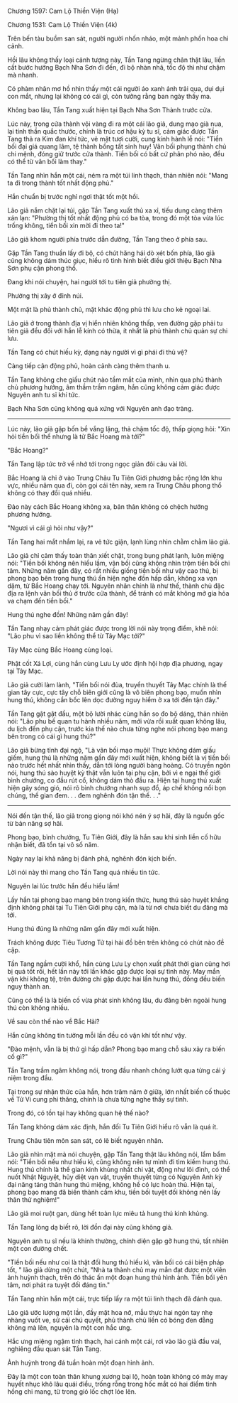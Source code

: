 




Chương 1597: Cam Lộ Thiền Viện (Hạ)


Chương 1531: Cam Lộ Thiền Viện (4k)

Trên bến tàu buồm san sát, người người nhốn nháo, một mảnh phồn hoa chi cảnh.

Hồi lâu không thấy loại cảnh tượng này, Tần Tang ngừng chân thật lâu, liền cất bước hướng Bạch Nha Sơn đi đến, đi bộ nhàn nhã, tốc độ thì như chậm mà nhanh.

Có phàm nhân mơ hồ nhìn thấy một cái người áo xanh ảnh trải qua, dụi dụi con mắt, nhưng lại không có cái gì, còn tưởng rằng ban ngày thấy ma.

Không bao lâu, Tần Tang xuất hiện tại Bạch Nha Sơn Thành trước cửa.

Lúc này, trong cửa thành vội vàng đi ra một cái lão giả, dung mạo già nua, lại tinh thần quắc thước, chính là trúc cơ hậu kỳ tu sĩ, cảm giác được Tần Tang thả ra Kim đan khí tức, vẻ mặt tươi cười, cung kính hành lễ nói: "Tiền bối đại giá quang lâm, tệ thành bồng tất sinh huy! Vãn bối phụng thành chủ chi mệnh, đóng giữ trước cửa thành. Tiền bối có bất cứ phân phó nào, đều có thể từ vãn bối làm thay."

Tần Tang nhìn hắn một cái, ném ra một túi linh thạch, thản nhiên nói: "Mang ta đi trong thành tốt nhất động phủ."

Hắn chuẩn bị trước nghỉ ngơi thật tốt một hồi.

Lão giả nắm chặt lại túi, gặp Tần Tang xuất thủ xa xỉ, tiếu dung càng thêm xán lạn: "Phường thị tốt nhất động phủ có ba tòa, trong đó một tòa vừa lúc trống không, tiền bối xin mời đi theo ta!"

Lão giả khom người phía trước dẫn đường, Tần Tang theo ở phía sau.

Gặp Tần Tang thuần lấy đi bộ, có chút hăng hái dò xét bốn phía, lão giả cũng không dám thúc giục, hiểu rõ tình hình biết điều giới thiệu Bạch Nha Sơn phụ cận phong thổ.

Đang khi nói chuyện, hai người tới tu tiên giả phường thị.

Phường thị xây ở đỉnh núi.

Một mặt là phủ thành chủ, mặt khác động phủ thì lưu cho kẻ ngoại lai.

Lão giả ở trong thành địa vị hiển nhiên không thấp, ven đường gặp phải tu tiên giả đều đối với hắn lễ kính có thừa, ít nhất là phủ thành chủ quản sự chi lưu.

Tần Tang có chút hiếu kỳ, dạng này người vì gì phái đi thủ vệ?

Càng tiếp cận động phủ, hoàn cảnh càng thêm thanh u.

Tần Tang không che giấu chút nào tầm mắt của mình, nhìn qua phủ thành chủ phương hướng, âm thầm trầm ngâm, hắn cũng không cảm giác được Nguyên anh tu sĩ khí tức.

Bạch Nha Sơn cũng không quá xứng với Nguyên anh đạo tràng.

---

Lúc này, lão giả gặp bốn bề vắng lặng, thả chậm tốc độ, thấp giọng hỏi: "Xin hỏi tiền bối thế nhưng là từ Bắc Hoang mà tới?"

"Bắc Hoang?"

Tần Tang lập tức trở về nhớ tới trong ngọc giản đôi câu vài lời.

Bắc Hoang là chỉ ở vào Trung Châu Tu Tiên Giới phương bắc rộng lớn khu vực, nhiều năm qua đi, còn gọi cái tên này, xem ra Trung Châu phong thổ không có thay đổi quá nhiều.

Đảo này cách Bắc Hoang không xa, bản thân không có chệch hướng phương hướng.

"Ngươi vì cái gì hỏi như vậy?"

Tần Tang hai mắt nhắm lại, ra vẻ tức giận, lạnh lùng nhìn chằm chằm lão giả.

Lão giả chỉ cảm thấy toàn thân xiết chặt, trong bụng phát lạnh, luôn miệng nói: "Tiền bối không nên hiểu lầm, vãn bối cũng không nhìn trộm tiền bối chi tâm. Những năm gần đây, có rất nhiều giống tiền bối như vậy cao thủ, bị phong bạo bên trong hung thú ẩn hiện nghe đồn hấp dẫn, không xa vạn dặm, từ Bắc Hoang chạy tới. Nguyên nhân chính là như thế, thành chủ đặc địa ra lệnh vãn bối thủ ở trước cửa thành, để tránh có mắt không mở gia hỏa va chạm đến tiền bối."

Hung thú nghe đồn! Những năm gần đây!

Tần Tang nhạy cảm phát giác được trong lời nói này trọng điểm, khẽ nói: "Lão phu vì sao liền không thể từ Tây Mạc tới?"

Tây Mạc cùng Bắc Hoang cùng loại.

Phật cốt Xá Lợi, cùng hắn cùng Lưu Ly ước định hội hợp địa phương, ngay tại Tây Mạc.

Lão giả cười làm lành, "Tiền bối nói đùa, truyền thuyết Tây Mạc chính là thế gian tây cực, cực tây chỗ biên giới cũng là vô biên phong bạo, muốn nhìn hung thú, không cần bốc lên dọc đường nguy hiểm ở xa tới đến tận đây."

Tần Tang gật gật đầu, một bộ lười nhác cùng hắn so đo bộ dáng, thản nhiên nói: "Lão phu bế quan tu hành nhiều năm, mới vừa rồi xuất quan không lâu, du lịch đến phụ cận, trước kia thế nào chưa từng nghe nói phong bạo mang bên trong có cái gì hung thú?"

Lão giả bừng tỉnh đại ngộ, "Là vãn bối mạo muội! Thực không dám giấu giếm, hung thú là những năm gần đây mới xuất hiện, không biết là vị tiền bối nào trước hết nhất nhìn thấy, dẫn tới lòng người bàng hoàng. Có truyền ngôn nói, hung thú sào huyệt kỳ thật vẫn luôn tại phụ cận, bởi vì e ngại thế giới bình chướng, co đầu rút cổ, không dám thò đầu ra. Hiện tại hung thú xuất hiện gây sóng gió, nói rõ bình chướng nhanh sụp đổ, áp chế không nổi bọn chúng, thế gian đem. . . đem nghênh đón tận thế. . ."

---

Nói đến tận thế, lão giả trong giọng nói khó nén ý sợ hãi, đây là nguồn gốc từ bản năng sợ hãi.

Phong bạo, bình chướng, Tu Tiên Giới, đây là hắn sau khi sinh liền cố hữu nhận biết, đã tồn tại vô số năm.

Ngày nay lại khả năng bị đánh phá, nghênh đón kịch biến.

Lời nói này thì mang cho Tần Tang quá nhiều tin tức.

Nguyên lai lúc trước hắn đều hiểu lầm!

Lấy hắn tại phong bạo mang bên trong kiến thức, hung thú sào huyệt khẳng định không phải tại Tu Tiên Giới phụ cận, mà là từ nơi chưa biết du đãng mà tới.

Hung thú đúng là những năm gần đây mới xuất hiện.

Trách không được Tiêu Tương Tử tại hải đồ bên trên không có chút nào đề cập.

Tần Tang ngầm cười khổ, hắn cùng Lưu Ly chọn xuất phát thời gian cũng hơi bị quá tốt rồi, hết lần này tới lần khác gặp được loại sự tình này. May mắn vận khí không tệ, trên đường chỉ gặp được hai lần hung thú, đồng đều biến nguy thành an.

Cũng có thể là là biến cố vừa phát sinh không lâu, du đãng bên ngoài hung thú còn không nhiều.

Về sau còn thế nào về Bắc Hải?

Hắn cũng không tin tưởng mỗi lần đều có vận khí tốt như vậy.

"Đào mệnh, vẫn là bị thứ gì hấp dẫn? Phong bạo mang chỗ sâu xảy ra biến cố gì?"

Tần Tang trầm ngâm không nói, trong đầu nhanh chóng lướt qua từng cái ý niệm trong đầu.

Tại trong sự nhận thức của hắn, hơn trăm năm ở giữa, lớn nhất biến cố thuộc về Tử Vi cung phi thăng, chính là chưa từng nghe thấy sự tình.

Trong đó, có tồn tại hay không quan hệ thế nào?

Tần Tang không dám xác định, hắn đối Tu Tiên Giới hiểu rõ vẫn là quá ít.

Trung Châu tiên môn san sát, có lẽ biết nguyên nhân.

Lão giả nhìn mặt mà nói chuyện, gặp Tần Tang thật lâu không nói, lẩm bẩm nói: "Tiền bối nếu như hiếu kì, cũng không nên tự mình đi tìm kiếm hung thú. Hung thú chính là thế gian kinh khủng nhất chi vật, động như lôi đình, có thể nuốt Nhật Nguyệt, hủy diệt vạn vật, truyền thuyết từng có Nguyên Anh kỳ đại năng táng thân hung thú miệng, không hề có lực hoàn thủ. Hiện tại, phong bạo mang đã biến thành cấm khu, tiền bối tuyệt đối không nên lấy thân thử nghiệm!"

Lão giả moi ruột gan, dùng hết toàn lực miêu tả hung thú kinh khủng.

Tần Tang lòng dạ biết rõ, lời đồn đại này cũng không giả.

Nguyên anh tu sĩ nếu là khinh thường, chính diện gặp gỡ hung thú, tất nhiên một con đường chết.

"Tiền bối nếu như coi là thật đối hung thú hiếu kì, vãn bối có cái biện pháp tốt, " lão giả dừng một chút, "Nhà ta thành chủ may mắn đạt được một viên ảnh huỳnh thạch, trên đó thác ấn một đoạn hung thú hình ảnh. Tiền bối yên tâm, nơi phát ra tuyệt đối đáng tin."

Tần Tang nhìn hắn một cái, trực tiếp lấy ra một túi linh thạch đã đánh qua.

Lão giả ước lượng một lần, đầy mặt hoa nở, mẫu thực hai ngón tay nhẹ nhàng vuốt ve, sử cái chú quyết, phủ thành chủ liền có bóng đen đằng không mà lên, nguyên là một con hắc ưng.

Hắc ưng miệng ngậm tinh thạch, hai cánh một cái, rơi vào lão giả đầu vai, nghiêng đầu quan sát Tần Tang.

Ảnh huỳnh trong đá tuần hoàn một đoạn hình ảnh.

Đây là một con toàn thân khung xương bại lộ, hoàn toàn không có mảy may huyết nhục khô lâu quái điểu, trống rỗng trong hốc mắt có hai điểm tinh hồng chi mang, từ trong gió lốc chợt lóe lên.




